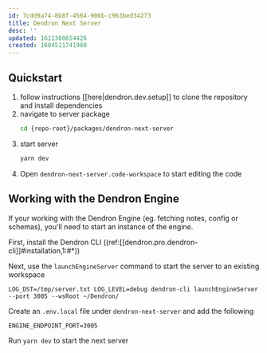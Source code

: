 ```yaml
---
id: 7cdd9a74-8b8f-4564-906b-c963bed34273
title: Dendron Next Server
desc: ''
updated: 1611360654426
created: 1604511741960
---
```

## Quickstart

1. follow instructions [[here|dendron.dev.setup]] to clone the repository and install dependencies
2. navigate to server package
   ```bash
   cd {repo-root}/packages/dendron-next-server
   ```
3. start server
   ```bash
   yarn dev
   ```
4. Open `dendron-next-server.code-workspace` to start editing the code

## Working with the Dendron Engine

If your working with the Dendron Engine (eg. fetching notes, config or schemas), you'll need to start an instance of the engine.

First, install the Dendron CLI
((ref:[[dendron.pro.dendron-cli]]#installation,1:#*))

Next, use the `launchEngineServer` command to start the server to an existing workspace

```
LOG_DST=/tmp/server.txt LOG_LEVEL=debug dendron-cli launchEngineServer --port 3005 --wsRoot ~/Dendron/
```

Create an `.env.local` file under `dendron-next-server` and add the following 

```
ENGINE_ENDPOINT_PORT=3005
```

Run `yarn dev` to start the next server 
